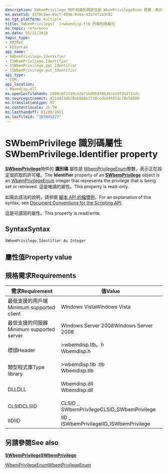 ```yaml
---
description: SWbemPrivilege 物件的識別碼屬性是 WbemPrivilegeEnum 整數，表示正在設定或抓取的許可權。 這是唯讀的屬性。
ms.assetid: d370c3ae-6acf-409a-846a-42a74f1a3c02
ms.tgt_platform: multiple
title: SWbemPrivilege)  (>wbemdisp.tlb 的識別碼屬性
ms.topic: reference
ms.date: 05/31/2018
topic_type:
- APIRef
- kbSyntax
api_name:
- SWbemPrivilege.Identifier
- ISWbemPrivilege.Identifier
- ISWbemPrivilege.get_Identifier
- ISWbemPrivilege.put_Identifier
api_type:
- COM
api_location:
- Wbemdisp.dll
ms.openlocfilehash: 2906c8f3f49c42471bd05978b35ce33f2cdf11dc
ms.sourcegitcommit: 831e8f3db78ab820e1710cede244553c70e50500
ms.translationtype: MT
ms.contentlocale: zh-TW
ms.lasthandoff: 01/08/2021
ms.locfileid: "103945227"
---
```

# <a name="swbemprivilegeidentifier-property"></a><span data-ttu-id="2f81b-104">SWbemPrivilege 識別碼屬性</span><span class="sxs-lookup"><span data-stu-id="2f81b-104">SWbemPrivilege.Identifier property</span></span>

<span data-ttu-id="2f81b-105">[**SWbemPrivilege**](swbemprivilege.md)物件的 **識別碼** 屬性是 [WbemPrivilegeEnum](/windows/desktop/api/Wbemdisp/ne-wbemdisp-wbemprivilegeenum)整數，表示正在設定或抓取的許可權。</span><span class="sxs-lookup"><span data-stu-id="2f81b-105">The **Identifier** property of an [**SWbemPrivilege**](swbemprivilege.md) object is an [WbemPrivilegeEnum](/windows/desktop/api/Wbemdisp/ne-wbemdisp-wbemprivilegeenum) integer that represents the privilege that is being set or retrieved.</span></span> <span data-ttu-id="2f81b-106">這是唯讀的屬性。</span><span class="sxs-lookup"><span data-stu-id="2f81b-106">This property is read-only.</span></span>

<span data-ttu-id="2f81b-107">如需此語法的說明，請參閱 [腳本 API 的檔慣例](document-conventions-for-the-scripting-api.md)。</span><span class="sxs-lookup"><span data-stu-id="2f81b-107">For an explanation of this syntax, see [Document Conventions for the Scripting API](document-conventions-for-the-scripting-api.md).</span></span>

<span data-ttu-id="2f81b-108">這是可讀寫的屬性。</span><span class="sxs-lookup"><span data-stu-id="2f81b-108">This property is read/write.</span></span>

## <a name="syntax"></a><span data-ttu-id="2f81b-109">Syntax</span><span class="sxs-lookup"><span data-stu-id="2f81b-109">Syntax</span></span>


```VB
SWbemPrivilege.Identifier As Integer
```



## <a name="property-value"></a><span data-ttu-id="2f81b-110">屬性值</span><span class="sxs-lookup"><span data-stu-id="2f81b-110">Property value</span></span>

## <a name="requirements"></a><span data-ttu-id="2f81b-111">規格需求</span><span class="sxs-lookup"><span data-stu-id="2f81b-111">Requirements</span></span>



| <span data-ttu-id="2f81b-112">需求</span><span class="sxs-lookup"><span data-stu-id="2f81b-112">Requirement</span></span> | <span data-ttu-id="2f81b-113">值</span><span class="sxs-lookup"><span data-stu-id="2f81b-113">Value</span></span> |
|-------------------------------------|-----------------------------------------------------------------------------------------|
| <span data-ttu-id="2f81b-114">最低支援的用戶端</span><span class="sxs-lookup"><span data-stu-id="2f81b-114">Minimum supported client</span></span><br/> | <span data-ttu-id="2f81b-115">Windows Vista</span><span class="sxs-lookup"><span data-stu-id="2f81b-115">Windows Vista</span></span><br/>                                                                |
| <span data-ttu-id="2f81b-116">最低支援的伺服器</span><span class="sxs-lookup"><span data-stu-id="2f81b-116">Minimum supported server</span></span><br/> | <span data-ttu-id="2f81b-117">Windows Server 2008</span><span class="sxs-lookup"><span data-stu-id="2f81b-117">Windows Server 2008</span></span><br/>                                                          |
| <span data-ttu-id="2f81b-118">標頭</span><span class="sxs-lookup"><span data-stu-id="2f81b-118">Header</span></span><br/>                   | <dl> <span data-ttu-id="2f81b-119"><dt>>wbemdisp.tlb。h</dt></span><span class="sxs-lookup"><span data-stu-id="2f81b-119"><dt>Wbemdisp.h</dt></span></span> </dl>   |
| <span data-ttu-id="2f81b-120">類型程式庫</span><span class="sxs-lookup"><span data-stu-id="2f81b-120">Type library</span></span><br/>             | <dl> <span data-ttu-id="2f81b-121"><dt>>wbemdisp.tlb .tlb</dt></span><span class="sxs-lookup"><span data-stu-id="2f81b-121"><dt>Wbemdisp.tlb</dt></span></span> </dl> |
| <span data-ttu-id="2f81b-122">DLL</span><span class="sxs-lookup"><span data-stu-id="2f81b-122">DLL</span></span><br/>                      | <dl> <span data-ttu-id="2f81b-123"><dt>Wbemdisp.dll</dt></span><span class="sxs-lookup"><span data-stu-id="2f81b-123"><dt>Wbemdisp.dll</dt></span></span> </dl> |
| <span data-ttu-id="2f81b-124">CLSID</span><span class="sxs-lookup"><span data-stu-id="2f81b-124">CLSID</span></span><br/>                    | <span data-ttu-id="2f81b-125">CLSID \_ SWbemPrivilege</span><span class="sxs-lookup"><span data-stu-id="2f81b-125">CLSID\_SWbemPrivilege</span></span><br/>                                                        |
| <span data-ttu-id="2f81b-126">IID</span><span class="sxs-lookup"><span data-stu-id="2f81b-126">IID</span></span><br/>                      | <span data-ttu-id="2f81b-127">IID \_ ISWbemPrivilege</span><span class="sxs-lookup"><span data-stu-id="2f81b-127">IID\_ISWbemPrivilege</span></span><br/>                                                         |



## <a name="see-also"></a><span data-ttu-id="2f81b-128">另請參閱</span><span class="sxs-lookup"><span data-stu-id="2f81b-128">See also</span></span>

<dl> <dt>

[<span data-ttu-id="2f81b-129">**SWbemPrivilege**</span><span class="sxs-lookup"><span data-stu-id="2f81b-129">**SWbemPrivilege**</span></span>](swbemprivilege.md)
</dt> <dt>

[<span data-ttu-id="2f81b-130">WbemPrivilegeEnum</span><span class="sxs-lookup"><span data-stu-id="2f81b-130">WbemPrivilegeEnum</span></span>](/windows/desktop/api/Wbemdisp/ne-wbemdisp-wbemprivilegeenum)
</dt> </dl>

 

 




